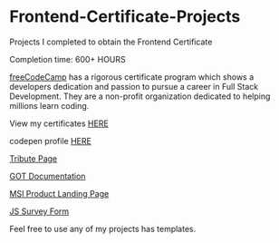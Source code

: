 # Frontend-Certificate-Projects

Projects I completed to obtain the Frontend Certificate

Completion time: 600+ HOURS

[freeCodeCamp](https://www.freecodecamp.org/) has a rigorous certificate program which shows a developers dedication and passion to pursue a career in Full Stack Development. They are a non-profit organization dedicated to helping millions learn coding. 

View my certificates [HERE](https://www.freecodecamp.org/respici0)

codepen profile [HERE](https://codepen.io/panderhh/)

[Tribute Page](https://codepen.io/panderhh/full/jdVdPd)

[GOT Documentation](https://codepen.io/panderhh/full/XOMjGO)

[MSI Product Landing Page](https://codepen.io/panderhh/full/YBZyLR)

[JS Survey Form](https://codepen.io/panderhh/full/YBZyLR)






Feel free to use any of my projects has templates.
